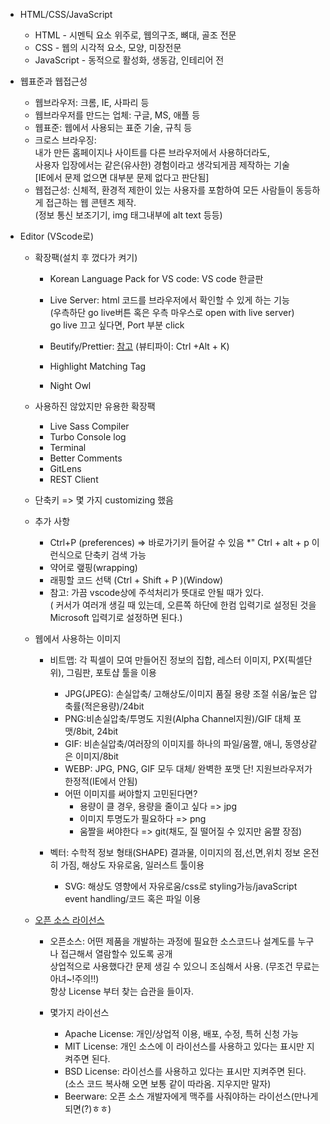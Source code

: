 
* HTML/CSS/JavaScript

    * HTML - 시멘틱 요소 위주로, 웹의구조, 뼈대, 골조 전문
	* CSS - 웹의 시각적 요소, 모양, 미장전문
	* JavaScript - 동적으로 활성화, 생동감, 인테리어 전

* 웹표준과 웹접근성
	* 웹브라우저: 크롬, IE, 사파리 등
	* 웹브라우저를 만드는 업체: 구글, MS, 애플 등
	* 웹표준: 웹에서 사용되는 표준 기술, 규칙 등
	* 크로스 브라우징:  
    내가 만든 홈페이지나 사이트를 다른 브라우저에서 사용하더라도,  
    사용자 입장에서는 같은(유사한) 경험이라고 생각되게끔 제작하는 기술  
    [IE에서 문제 없으면 대부분 문제 없다고 판단됨]
	* 웹접근성: 신체적, 환경적 제한이 있는 사용자를 포함하여 모든 사람들이 동등하게 접근하는 웹 콘텐츠 제작.  
(정보 통신 보조기기, img 태그내부에 alt text 등등)

* Editor (VScode로)

	* 확장팩(설치 후 껐다가 켜기)
		* Korean Language Pack for VS code: VS code 한글판
		* Live Server: html 코드를 브라우저에서 확인할 수 있게 하는 기능  
        (우측하단 go live버튼 혹은 우측 마우스로 open with live server)  
        go live 끄고 싶다면, Port 부분 click

		* Beutify/Prettier: [참고](https://ux.stories.pe.kr/150) (뷰티파이: Ctrl +Alt + K)
		* Highlight Matching Tag
		* Night Owl
    * 사용하진 않았지만 유용한 확장팩
        * Live Sass Compiler
        * Turbo Console log
        * Terminal
        * Better Comments
        * GitLens
        * REST Client
	* 단축키 => 몇 가지 customizing 했음

	* 추가 사항
		* Ctrl+P (preferences) => 바로가기키 들어갈 수 있음
		*" Ctrl + alt + p 이런식으로 단축키 검색 가능
		* 약어로 랲핑(wrapping)
		* 래핑할 코드 선택 (Ctrl + Shift + P )(Window)
		* 참고: 가끔 vscode상에 주석처리가 뜻대로 안될 때가 있다.  
        ( 커서가 여러개 생길 때 있는데, 오른쪽 하단에 한컴 입력기로 설정된 것을  
         Microsoft 입력기로 설정하면 된다.)

	* 웹에서 사용하는 이미지

		* 비트맵: 각 픽셀이 모여 만들어진 정보의 집합, 레스터 이미지, PX(픽셀단위), 그림판, 포토샵 툴을 이용
		    * JPG(JPEG): 손실압축/ 고해상도/이미지 품질 용량 조절 쉬움/높은 압축률(적은용량)/24bit
			* PNG:비손실압축/투명도 지원(Alpha Channel지원)/GIF 대체 포맷/8bit, 24bit
			* GIF: 비손실압축/여러장의 이미지를 하나의 파일/움짤, 애니, 동영상같은 이미지/8bit
			* WEBP: JPG, PNG, GIF 모두 대체/ 완벽한 포맷 단! 지원브라우저가 한정적(IE에서 안됨)
			* 어떤 이미지를 써야할지 고민된다면?
				* 용량이 클 경우, 용량을 줄이고 싶다 => jpg
				* 이미지 투명도가 필요하다 => png
				* 움짤을 써야한다 => git(채도, 질 떨어질 수 있지만 움짤 장점)
		* 벡터: 수학적 정보 형태(SHAPE) 결과물, 이미지의 점,선,면,위치 정보 온전히 가짐, 해상도 자유로움, 일러스트 툴이용

			* SVG: 해상도 영향에서 자유로움/css로 styling가능/javaScript event handling/코드 혹은 파일 이용

	* [오픈 소스 라이선스](OpenSource.org)
		* 오픈소스: 어떤 제품을 개발하는 과정에 필요한 소스코드나 설계도를 누구나 접근해서 열람할수 있도록 공개  
        상업적으로 사용했다간 문제 생길 수 있으니 조심해서 사용. (무조건 무료는 아녀~!주의!!)  
        항상 License 부터 찾는 습관을 들이자.

		* 몇가지 라이선스
			* Apache License: 개인/상업적 이용, 배포, 수정, 특허 신청 가능
			* MIT License: 개인 소스에 이 라이선스를 사용하고 있다는 표시만 지켜주면 된다.
			* BSD License: 라이선스를 사용하고 있다는 표시만 지켜주면 된다.  
            (소스 코드 복사해 오면 보통 같이 따라옴. 지우지만 말자)
			* Beerware: 오픈 소스 개발자에게 맥주를 사줘야하는 라이선스(만나게 되면(?)ㅎㅎ)


